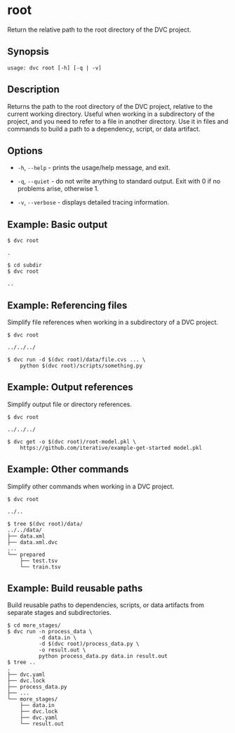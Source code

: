 # root

Return the relative path to the root directory of the <abbr>DVC project</abbr>.

## Synopsis

```usage
usage: dvc root [-h] [-q | -v]
```

## Description

Returns the path to the root directory of the <abbr>DVC project</abbr>, relative
to the current working directory. Useful when working in a subdirectory of the
project, and you need to refer to a file in another directory. Use it in files
and commands to build a path to a dependency, script, or <abbr>data
artifact</abbr>.

## Options

- `-h`, `--help` - prints the usage/help message, and exit.

- `-q`, `--quiet` - do not write anything to standard output. Exit with 0 if no
  problems arise, otherwise 1.

- `-v`, `--verbose` - displays detailed tracing information.

## Example: Basic output

```dvc
$ dvc root

.

$ cd subdir
$ dvc root

..
```

## Example: Referencing files

Simplify file references when working in a subdirectory of a <abbr>DVC
project</abbr>.

```dvc
$ dvc root

../../../

$ dvc run -d $(dvc root)/data/file.cvs ... \
    python $(dvc root)/scripts/something.py
```

## Example: Output references

Simplify output file or directory references.

```dvc
$ dvc root

../../../

$ dvc get -o $(dvc root)/root-model.pkl \
    https://github.com/iterative/example-get-started model.pkl
```

## Example: Other commands

Simplify other commands when working in a <abbr>DVC project</abbr>.

```dvc
$ dvc root

../..

$ tree $(dvc root)/data/
../../data/
├── data.xml
├── data.xml.dvc
...
└── prepared
    ├── test.tsv
    └── train.tsv
```

## Example: Build reusable paths

Build reusable paths to dependencies, scripts, or <abbr>data artifacts</abbr>
from separate stages and subdirectories.

```dvc
$ cd more_stages/
$ dvc run -n process_data \
          -d data.in \
          -d $(dvc root)/process_data.py \
          -o result.out \
          python process_data.py data.in result.out
$ tree ..
.
├── dvc.yaml
├── dvc.lock
├── process_data.py
├── ...
└── more_stages/
    ├── data.in
    ├── dvc.lock
    ├── dvc.yaml
    └── result.out
```
